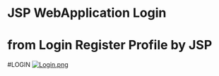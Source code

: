 # JSP WebApplication Login
# from Login Register Profile by JSP

#LOGIN
[![Login.png](https://s26.postimg.cc/es0m7r6eh/Login.png)](https://postimg.cc/image/zc5g68m5h/)
